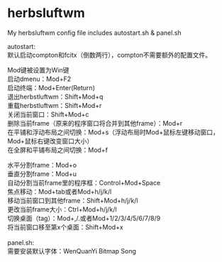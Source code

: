 herbsluftwm
==================

My herbsluftwm config file includes autostart.sh &amp; panel.sh

autostart:<br>
默认启动compton和fcitx（倒数两行），compton不需要额外的配置文件。<br>

Mod键被设置为Win键<br>
启动dmenu：Mod+F2<br>
启动终端：Mod+Enter(Return)<br>
退出herbstluftwm：Shift+Mod+q<br>
重载herbstluftwm：Shift+Mod+r<br>
关闭当前窗口：Shift+Mod+c<br>
删除当前frame（原来的程序窗口将合并到其他frame）：Mod+r<br>
在平铺和浮动布局之间切换：Mod+s（浮动布局时Mod+鼠标左键移动窗口，Mod+鼠标右键改变窗口大小）<br>
在全屏和平铺布局之间切换：Mod+f<br>

水平分割frame：Mod+o<br>
垂直分割frame：Mod+u<br>
自动分割当前frame里的程序框：Control+Mod+Space<br>
焦点移动：Mod+tab或者Mod+h/j/k/l<br>
移动当前窗口到其他frame：Shift+Mod+h/j/k/l<br>
更改当前frame大小：Ctrl+Mod+h/j/k/l<br>
切换桌面（tag）：Mod+,/.或者Mod+1/2/3/4/5/6/7/8/9<br>
将当前窗口移至第x个桌面：Shift+Mod+x<br>
<br>
panel.sh:<br>
需要安装默认字体：WenQuanYi Bitmap Song<br>

